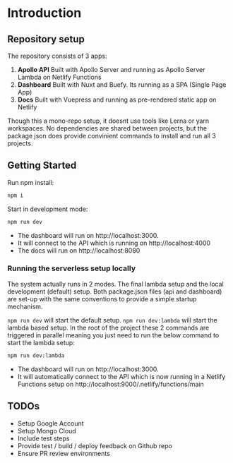 # Introduction

## Repository setup

The repository consists of 3 apps: 

1. **Apollo API** Built with Apollo Server and running as Apollo Server Lambda on Netlify Functions
2. **Dashboard** Built with Nuxt and Buefy. Its running as a SPA (Single Page App)
3. **Docs** Built with Vuepress and running as pre-rendered static app on Netlify

Though this a mono-repo setup, it doesnt use tools like Lerna or yarn workspaces. No dependencies are 
shared between projects, but the package json does provide convinient commands to install and run 
all 3 projects.
    
## Getting Started

Run npm install:

```bash
npm i
```

Start in development mode:

```bash
npm run dev
```

- The dashboard will run on http://localhost:3000.
- It will connect to the API which is running on http://localhost:4000
- The docs will run on http://localhost:8080

### Running the serverless setup locally

The system actually runs in 2 modes. The final lambda setup and the local development (default) setup.
Both package.json files (api and dashboard) are set-up with the same conventions to provide a simple startup 
mechanism. 

`npm run dev` will start the default setup. `npm run dev:lambda` will start the lambda based setup. 
In the root of the project these 2 commands are triggered in parallel meaning you just need to run the 
below command to start the lambda setup:

```bash
npm run dev:lambda
```

- The dashboard will run on http://localhost:3000.
- It will automatically connect to the API which is now running in a Netlify Functions 
setup on http://localhost:9000/.netlify/functions/main

## TODOs

- Setup Google Account
- Setup Mongo Cloud
- Include test steps
- Provide test / build / deploy feedback on Github repo
- Ensure PR review environments
